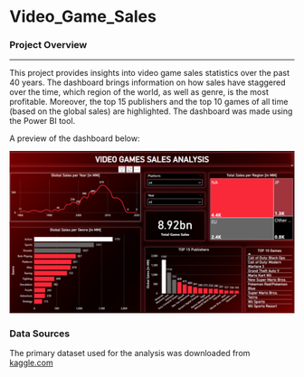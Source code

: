 # Video_Game_Sales

### Project Overview
---
This project provides insights into video game sales statistics over the past 40 years.
The dashboard brings information on how sales have staggered over the time, which region of the world, as well as genre, is the most profitable. Moreover, the top 15 publishers and the top 10 games of all time (based on the global sales) are highlighted.
The dashboard was made using the Power BI tool.

A preview of the dashboard below:

![VG dashboard](VG.png)

### Data Sources

The primary dataset used for the analysis was downloaded from [kaggle.com](https://www.kaggle.com/datasets/gregorut/videogamesales/data)

